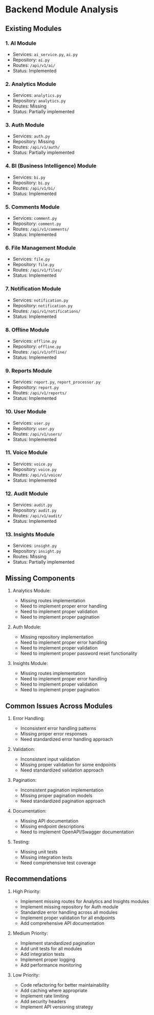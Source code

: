 # Backend Module Analysis

## Existing Modules

### 1. AI Module
- Services: `ai_service.py`, `ai.py`
- Repository: `ai.py`
- Routes: `/api/v1/ai/`
- Status: Implemented

### 2. Analytics Module
- Services: `analytics.py`
- Repository: `analytics.py`
- Routes: Missing
- Status: Partially implemented

### 3. Auth Module
- Services: `auth.py`
- Repository: Missing
- Routes: `/api/v1/auth/`
- Status: Partially implemented

### 4. BI (Business Intelligence) Module
- Services: `bi.py`
- Repository: `bi.py`
- Routes: `/api/v1/bi/`
- Status: Implemented

### 5. Comments Module
- Services: `comment.py`
- Repository: `comment.py`
- Routes: `/api/v1/comments/`
- Status: Implemented

### 6. File Management Module
- Services: `file.py`
- Repository: `file.py`
- Routes: `/api/v1/files/`
- Status: Implemented

### 7. Notification Module
- Services: `notification.py`
- Repository: `notification.py`
- Routes: `/api/v1/notifications/`
- Status: Implemented

### 8. Offline Module
- Services: `offline.py`
- Repository: `offline.py`
- Routes: `/api/v1/offline/`
- Status: Implemented

### 9. Reports Module
- Services: `report.py`, `report_processor.py`
- Repository: `report.py`
- Routes: `/api/v1/reports/`
- Status: Implemented

### 10. User Module
- Services: `user.py`
- Repository: `user.py`
- Routes: `/api/v1/users/`
- Status: Implemented

### 11. Voice Module
- Services: `voice.py`
- Repository: `voice.py`
- Routes: `/api/v1/voice/`
- Status: Implemented

### 12. Audit Module
- Services: `audit.py`
- Repository: `audit.py`
- Routes: `/api/v1/audit/`
- Status: Implemented

### 13. Insights Module
- Services: `insight.py`
- Repository: `insight.py`
- Routes: Missing
- Status: Partially implemented

## Missing Components

1. Analytics Module:
   - Missing routes implementation
   - Need to implement proper error handling
   - Need to implement proper validation
   - Need to implement proper pagination

2. Auth Module:
   - Missing repository implementation
   - Need to implement proper error handling
   - Need to implement proper validation
   - Need to implement proper password reset functionality

3. Insights Module:
   - Missing routes implementation
   - Need to implement proper error handling
   - Need to implement proper validation
   - Need to implement proper pagination

## Common Issues Across Modules

1. Error Handling:
   - Inconsistent error handling patterns
   - Missing proper error responses
   - Need standardized error handling approach

2. Validation:
   - Inconsistent input validation
   - Missing proper validation for some endpoints
   - Need standardized validation approach

3. Pagination:
   - Inconsistent pagination implementation
   - Missing proper pagination models
   - Need standardized pagination approach

4. Documentation:
   - Missing API documentation
   - Missing endpoint descriptions
   - Need to implement OpenAPI/Swagger documentation

5. Testing:
   - Missing unit tests
   - Missing integration tests
   - Need comprehensive test coverage

## Recommendations

1. High Priority:
   - Implement missing routes for Analytics and Insights modules
   - Implement missing repository for Auth module
   - Standardize error handling across all modules
   - Implement proper validation for all endpoints
   - Add comprehensive API documentation

2. Medium Priority:
   - Implement standardized pagination
   - Add unit tests for all modules
   - Add integration tests
   - Implement proper logging
   - Add performance monitoring

3. Low Priority:
   - Code refactoring for better maintainability
   - Add caching where appropriate
   - Implement rate limiting
   - Add security headers
   - Implement API versioning strategy 